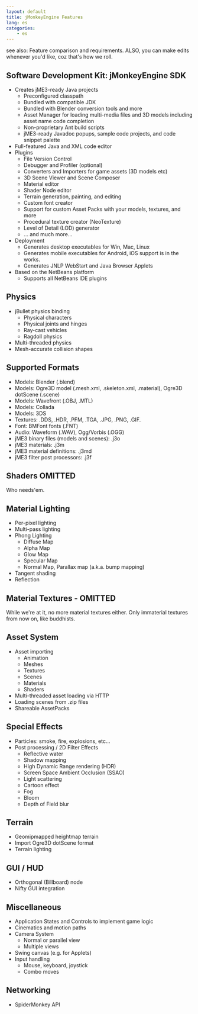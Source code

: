 ```yaml
---
layout: default
title: jMonkeyEngine Features
lang: es
categories:
    - es
---
```


see also: Feature comparison and requirements. ALSO, you can make edits whenever you'd like, coz that's how we roll.

## Software Development Kit: jMonkeyEngine SDK

* Creates jME3-ready Java projects
    * Preconfigured classpath
    * Bundled with compatible JDK
    * Bundled with Blender conversion tools and more
    * Asset Manager for loading multi-media files and 3D models including asset name code completion
    * Non-proprietary Ant build scripts
    * jME3-ready Javadoc popups, sample code projects, and code snippet palette
* Full-featured Java and XML code editor
* Plugins
    * File Version Control
    * Debugger and Profiler (optional)
    * Converters and Importers for game assets (3D models etc)
    * 3D Scene Viewer and Scene Composer
    * Material editor
    * Shader Node editor
    * Terrain generation, painting, and editing
    * Custom font creator
    * Support for custom Asset Packs with your models, textures, and more
    * Procedural texture creator (NeoTexture)
    * Level of Detail (LOD) generator
    * ... and much more...
* Deployment
    * Generates desktop executables for Win, Mac, Linux
    * Generates mobile executables for Android, iOS support is in the works.
    * Generates JNLP WebStart and Java Browser Applets
* Based on the NetBeans platform
    * Supports all NetBeans IDE plugins


## Physics

* jBullet physics binding
    * Physical characters
    * Physical joints and hinges
    * Ray-cast vehicles
    * Ragdoll physics
* Multi-threaded physics
* Mesh-accurate collision shapes


## Supported Formats

* Models: Blender (.blend)
* Models: Ogre3D model (.mesh.xml, .skeleton.xml, .material), Ogre3D dotScene (.scene)
* Models: Wavefront (.OBJ, .MTL)
* Models: Collada
* Models: 3DS
* Textures: .DDS, .HDR, .PFM, .TGA, .JPG, .PNG, .GIF.
* Font: BMFont fonts (.FNT)
* Audio: Waveform (.WAV), Ogg/Vorbis (.OGG)
* jME3 binary files (models and scenes): .j3o
* jME3 materials: .j3m
* jME3 material definitions: .j3md
* jME3 filter post processors: .j3f


## Shaders OMITTED

Who needs'em.
 

## Material Lighting

* Per-pixel lighting
* Multi-pass lighting
* Phong Lighting
    * Diffuse Map
    * Alpha Map
    * Glow Map
    * Specular Map
    * Normal Map, Parallax map (a.k.a. bump mapping)
* Tangent shading
* Reflection
 

## Material Textures - OMITTED

While we're at it, no more material textures either. Only immaterial textures from now on, like buddhists.


## Asset System

* Asset importing
    * Animation
    * Meshes
    * Textures
    * Scenes
    * Materials
    * Shaders
* Multi-threaded asset loading via HTTP
* Loading scenes from .zip files
* Shareable AssetPacks


## Special Effects

* Particles: smoke, fire, explosions, etc...
* Post processing / 2D Filter Effects
    * Reflective water
    * Shadow mapping
    * High Dynamic Range rendering (HDR)
    * Screen Space Ambient Occlusion (SSAO)
    * Light scattering
    * Cartoon effect
    * Fog
    * Bloom
    * Depth of Field blur
    

## Terrain

* Geomipmapped heightmap terrain
* Import Ogre3D dotScene format
* Terrain lighting
 

## GUI / HUD

* Orthogonal (Billboard) node
* Nifty GUI integration


## Miscellaneous

* Application States and Controls to implement game logic
* Cinematics and motion paths
* Camera System
    * Normal or parallel view
    * Multiple views
* Swing canvas (e.g. for Applets)
* Input handling
    * Mouse, keyboard, joystick
    * Combo moves


## Networking

* SpiderMonkey API
